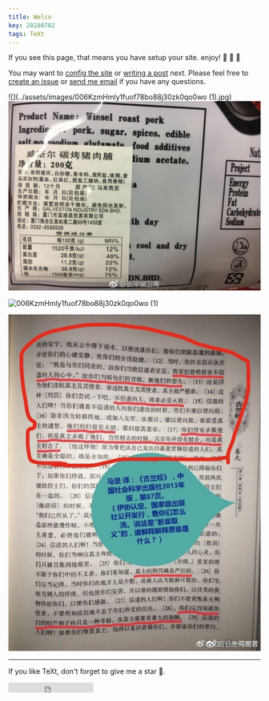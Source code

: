 ```yaml
---
title: Welco
key: 20180702
tags: TeXt
---
```


If you see this page, that means you have setup your site. enjoy! :ghost: :ghost: :ghost:

<!--more-->

You may want to [config the site](https://tianqi.name/jekyll-TeXt-theme/docs/en/configuration) or [writing a post](https://tianqi.name/jekyll-TeXt-theme/docs/en/writing-posts) next. Please feel free to [create an issue](https://github.com/kitian616/jekyll-TeXt-theme/issues) or [send me email](mailto:kitian616@outlook.com) if you have any questions.



![](../assets/images/006KzmHmly1fuof78bo88j30zk0qo0wo (1).jpg)
![006KzmHmly1fuof78bo88j30zk0qo0wo (1)](/assets/images/006KzmHmly1fuof78bo88j30zk0qo0wo%20(1).jpg)

![006KzmHmly1fuof78bo88j30zk0qo0wo (1)]($resource/006KzmHmly1fuof78bo88j30zk0qo0wo%20(1).jpg)

![](/assets/images/0064qyWRgy1fup1wiojf6j30k00qowk7.jpg)

---

If you like TeXt, don't forget to give me a star :star2:.

<iframe src="https://ghbtns.com/github-btn.html?user=kitian616&repo=jekyll-TeXt-theme&type=star&count=true" frameborder="0" scrolling="0" width="170px" height="20px"></iframe>